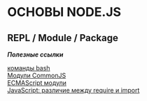 # ОСНОВЫ NODE.JS

## REPL / Module / Package

***Полезные ссылки***

[команды bash](https://github.com/LeCoupa/awesome-cheatsheets/blob/master/languages/bash.sh)<br>
[Модули CommonJS](https://nodejsdev.ru/api/modules/)<br>
[ECMAScript модули](https://nodejsdev.ru/api/esm/)<br>
[JavaScript: различие между require и import](https://www.dev-notes.ru/articles/javascript-require-vs-import/)<br>
